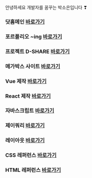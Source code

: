 안녕하세요 개발자를 꿈꾸는 박소은입니다 ❣

### 닷홈메인 <a href="https://alexis0910.github.io/dothome21/" target='_blank' >바로가기</a>

### 포르폴리오 ~ing <a href="https://alexis0910.github.io/dothome21/portfolio/index3.html" target='_blank' >바로가기</a>

### 프로젝트 D-SHARE <a href="http://dshareadmin.dothome.co.kr/index.html" target='_blank' >바로가기</a>

### 메가박스 사이트 <a href="http://soeunpark1211.dothome.co.kr/MEGABOX/index22.html" target='_blank' >바로가기</a>

### Vue 제작 <a href="https://alexis-vue.web.app/" target='_blank' >바로가기</a>

### React 제작 <a href="https://alexisreact.web.app/" target='_blank' >바로가기</a>

### 자바스크립트 <a href="https://alexis0910.github.io/dothome21/refer-javascript/index.html" target='_blank' >바로가기</a>

### 제이쿼리 <a href="https://alexis0910.github.io/dothome21/refer-jquery/index.html" target='_blank' >바로가기</a>

### 레이아웃 <a href="https://alexis0910.github.io/dothome21/layout/index.html" target='_blank' >바로가기</a>

### CSS 레퍼런스 <a href="https://alexis0910.github.io/dothome21\refer-css\index.html" target='_blank' >바로가기</a>

### HTML 레퍼런스 <a href="https://alexis0910.github.io/dothome21\refer-html\index.html" target='_blank' >바로가기</a>
